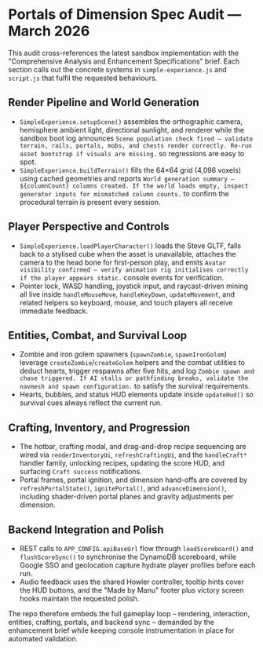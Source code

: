 # Portals of Dimension Spec Audit — March 2026

This audit cross-references the latest sandbox implementation with the
"Comprehensive Analysis and Enhancement Specifications" brief. Each section
calls out the concrete systems in `simple-experience.js` and `script.js` that
fulfil the requested behaviours.

## Render Pipeline and World Generation
- `SimpleExperience.setupScene()` assembles the orthographic camera, hemisphere
  ambient light, directional sunlight, and renderer while the sandbox boot log
  announces `Scene population check fired — validate terrain, rails, portals, mobs, and chests render correctly. Re-run asset bootstrap if visuals are missing.` so regressions are easy to spot.
- `SimpleExperience.buildTerrain()` fills the 64×64 grid (4,096 voxels) using
  cached geometries and reports `World generation summary — ${columnCount} columns created. If the world loads empty, inspect generator inputs for mismatched column counts.` to
  confirm the procedural terrain is present every session.

## Player Perspective and Controls
- `SimpleExperience.loadPlayerCharacter()` loads the Steve GLTF, falls back to a
  stylised cube when the asset is unavailable, attaches the camera to the head
  bone for first-person play, and emits `Avatar visibility confirmed — verify animation rig initialises correctly if the player appears static.` console events
  for verification.
- Pointer lock, WASD handling, joystick input, and raycast-driven mining all
  live inside `handleMouseMove`, `handleKeyDown`, `updateMovement`, and related
  helpers so keyboard, mouse, and touch players all receive immediate feedback.

## Entities, Combat, and Survival Loop
- Zombie and iron golem spawners (`spawnZombie`, `spawnIronGolem`) leverage
  `createZombie`/`createGolem` helpers and the combat utilities to deduct
  hearts, trigger respawns after five hits, and log `Zombie spawn and chase triggered. If AI stalls or pathfinding breaks, validate the navmesh and spawn configuration.` to
  satisfy the survival requirements.
- Hearts, bubbles, and status HUD elements update inside `updateHud()` so
  survival cues always reflect the current run.

## Crafting, Inventory, and Progression
- The hotbar, crafting modal, and drag-and-drop recipe sequencing are wired via
  `renderInventoryUi`, `refreshCraftingUi`, and the `handleCraft*` handler
  family, unlocking recipes, updating the score HUD, and surfacing `Craft
  success` notifications.
- Portal frames, portal ignition, and dimension hand-offs are covered by
  `refreshPortalState()`, `ignitePortal()`, and `advanceDimension()`, including
  shader-driven portal planes and gravity adjustments per dimension.

## Backend Integration and Polish
- REST calls to `APP_CONFIG.apiBaseUrl` flow through `loadScoreboard()` and
  `flushScoreSync()` to synchronise the DynamoDB scoreboard, while Google SSO
  and geolocation capture hydrate player profiles before each run.
- Audio feedback uses the shared Howler controller, tooltip hints cover the HUD
  buttons, and the "Made by Manu" footer plus victory screen hooks maintain the
  requested polish.

The repo therefore embeds the full gameplay loop – rendering, interaction,
entities, crafting, portals, and backend sync – demanded by the enhancement
brief while keeping console instrumentation in place for automated validation.
